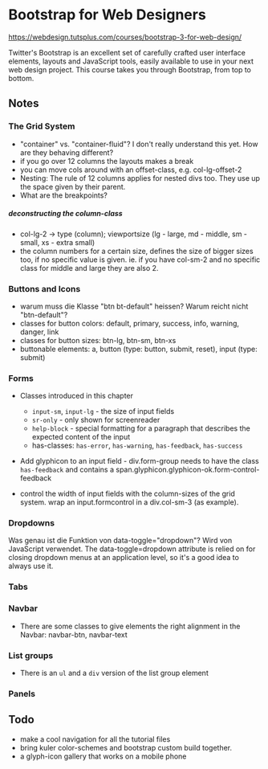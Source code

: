 # Bootstrap for Web Designers

https://webdesign.tutsplus.com/courses/bootstrap-3-for-web-design/

Twitter's Bootstrap is an excellent set of carefully crafted user interface elements, layouts and JavaScript tools, easily available to use in your next web design project. This course takes you through Bootstrap, from top to bottom.

## Notes

### The Grid System

* "container" vs. "container-fluid"? I don't really understand this yet. How are they behaving different?
* if you go over 12 columns the layouts makes a break
* you can move cols around with an offset-class, e.g. col-lg-offset-2
* Nesting: The rule of 12 columns applies for nested divs too. They use up the space given by their parent.
* What are the breakpoints?

##### deconstructing the column-class

* col-lg-2 -> type (column); viewportsize (lg - large, md - middle, sm - small, xs - extra small)
* the column numbers for a certain size, defines the size of bigger sizes too, if no specific value is given. ie. if you have col-sm-2 and no
specific class for middle and large they are also 2.

### Buttons and Icons

* warum muss die Klasse "btn bt-default" heissen? Warum reicht nicht "btn-default"?
* classes for button colors: default, primary, success, info, warning, danger, link
* classes for button sizes: btn-lg, btn-sm, btn-xs
* buttonable elements: a, button (type: button, submit, reset), input (type: submit)

### Forms

* Classes introduced in this chapter
  * `input-sm`, `input-lg` - the size of input fields
  * `sr-only` - only shown for screenreader
  * `help-block` - special formatting for a paragraph that describes the expected content of the input
  * has-classes: `has-error`, `has-warning`, `has-feedback`, `has-success`

* Add glyphicon to an input field - div.form-group needs to have the class `has-feedback` and contains a span.glyphicon.glyphicon-ok.form-control-feedback

* control the width of input fields with the column-sizes of the grid system. wrap an input.formcontrol in a div.col-sm-3 (as example).

### Dropdowns

Was genau ist die Funktion von data-toggle="dropdown"?
Wird von JavaScript verwendet. The data-toggle=dropdown attribute is relied on for closing dropdown menus at an application level, so it's a good idea to always use it.

### Tabs

### Navbar

* There are some classes to give elements the right alignment in the Navbar: navbar-btn, navbar-text

### List groups

* There is an `ul` and a `div` version of the list group element

### Panels

## Todo

* make a cool navigation for all the tutorial files
* bring kuler color-schemes and bootstrap custom build together.
* a glyph-icon gallery that works on a mobile phone